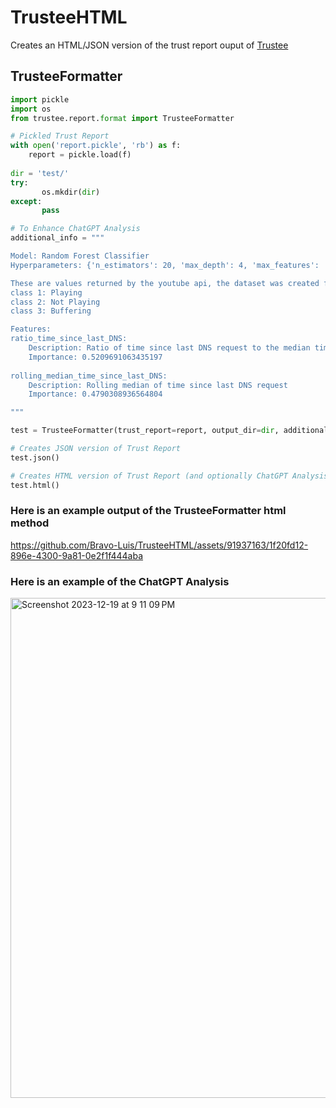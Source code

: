 # TrusteeHTML
Creates an HTML/JSON version of the trust report ouput of 
<a href="https://github.com/TrusteeML/trustee"> Trustee <a/>

## TrusteeFormatter

```python
import pickle
import os
from trustee.report.format import TrusteeFormatter

# Pickled Trust Report
with open('report.pickle', 'rb') as f:
    report = pickle.load(f)
    
dir = 'test/'
try:
       os.mkdir(dir)
except: 
       pass

# To Enhance ChatGPT Analysis   
additional_info = """

Model: Random Forest Classifier
Hyperparameters: {'n_estimators': 20, 'max_depth': 4, 'max_features': 'sqrt'}

These are values returned by the youtube api, the dataset was created from a packet trace while pausing and playing a youtube video (simulated by selenium web driver).
class 1: Playing 
class 2: Not Playing
class 3: Buffering

Features:
ratio_time_since_last_DNS: 
    Description: Ratio of time since last DNS request to the median time since last DNS request
    Importance: 0.5209691063435197
    
rolling_median_time_since_last_DNS: 
    Description: Rolling median of time since last DNS request
    Importance: 0.4790308936564804

"""

test = TrusteeFormatter(trust_report=report, output_dir=dir, additional_info=additional_info)

# Creates JSON version of Trust Report
test.json()

# Creates HTML version of Trust Report (and optionally ChatGPT Analysis)
test.html()
```

### Here is an example output of the TrusteeFormatter html method

https://github.com/Bravo-Luis/TrusteeHTML/assets/91937163/1f20fd12-896e-4300-9a81-0e2f1f444aba

### Here is an example of the ChatGPT Analysis

<img width="800" alt="Screenshot 2023-12-19 at 9 11 09 PM" src="https://github.com/Bravo-Luis/TrusteeHTML/assets/91937163/e5da3fd9-d966-481a-b1c9-2e5654ea4ccf">

